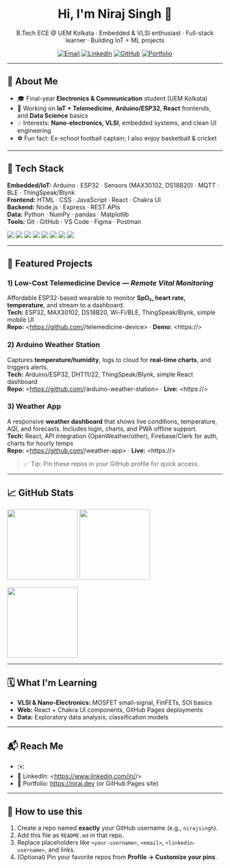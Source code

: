 <!-- 👋 Copy this file to a repo named exactly like your GitHub username (e.g., nirajsingh). The README.md in that repo becomes your profile. Replace placeholders like <your-username>, <email>, <linkedin-url>, and project links. -->

<h1 align="center">Hi, I'm Niraj Singh 👋</h1>
<p align="center">
  B.Tech ECE @ UEM Kolkata · Embedded & VLSI enthusiast · Full-stack learner · Building IoT + ML projects
</p>

<p align="center">
  <a href="mailto:<email>"><img alt="Email" src="https://img.shields.io/badge/Email-%23EA4335?style=for-the-badge&logo=gmail&logoColor=white"></a>
  <a href="https://www.linkedin.com/in/<linkedin-username>/" target="_blank"><img alt="LinkedIn" src="https://img.shields.io/badge/LinkedIn-%230A66C2?style=for-the-badge&logo=linkedin&logoColor=white"></a>
  <a href="https://github.com/<your-username>" target="_blank"><img alt="GitHub" src="https://img.shields.io/badge/GitHub-%23181717?style=for-the-badge&logo=github&logoColor=white"></a>
  <a href="https://niraj.dev" target="_blank"><img alt="Portfolio" src="https://img.shields.io/badge/Portfolio-%23000000?style=for-the-badge&logo=vercel&logoColor=white"></a>
</p>

---

## 🚀 About Me
- 🎓 Final-year **Electronics & Communication** student (UEM Kolkata)
- 🔭 Working on **IoT + Telemedicine**, **Arduino/ESP32**, **React** frontends, and **Data Science** basics
- 💡 Interests: **Nano-electronics, VLSI**, embedded systems, and clean UI engineering
- ⚽ Fun fact: Ex-school football captain; I also enjoy basketball & cricket

---

## 🧰 Tech Stack
**Embedded/IoT:** Arduino · ESP32 · Sensors (MAX30102, DS18B20) · MQTT · BLE · ThingSpeak/Blynk  
**Frontend:** HTML · CSS · JavaScript · React · Chakra UI  
**Backend:** Node.js · Express · REST APIs  
**Data:** Python · NumPy · pandas · Matplotlib  
**Tools:** Git · GitHub · VS Code · Figma · Postman

<p>
  <img src="https://img.shields.io/badge/Arduino-00979D?style=flat&logo=arduino&logoColor=white" />
  <img src="https://img.shields.io/badge/ESP32-000000?style=flat&logo=espressif&logoColor=white" />
  <img src="https://img.shields.io/badge/React-20232A?style=flat&logo=react&logoColor=61DAFB" />
  <img src="https://img.shields.io/badge/Node.js-339933?style=flat&logo=nodedotjs&logoColor=white" />
  <img src="https://img.shields.io/badge/Express-000000?style=flat&logo=express&logoColor=white" />
  <img src="https://img.shields.io/badge/Chakra_UI-319795?style=flat&logo=chakraui&logoColor=white" />
  <img src="https://img.shields.io/badge/Python-3776AB?style=flat&logo=python&logoColor=white" />
  <img src="https://img.shields.io/badge/Git-F05032?style=flat&logo=git&logoColor=white" />
</p>

---

## 🌟 Featured Projects

### 1) Low-Cost Telemedicine Device — *Remote Vital Monitoring*
Affordable ESP32-based wearable to monitor **SpO₂, heart rate, temperature**, and stream to a dashboard.  
**Tech:** ESP32, MAX30102, DS18B20, Wi-Fi/BLE, ThingSpeak/Blynk, simple mobile UI  
**Repo:** <https://github.com/<your-username>/telemedicine-device> · **Demo:** <https://<demo-url>>

### 2) Arduino Weather Station
Captures **temperature/humidity**, logs to cloud for **real-time charts**, and triggers alerts.  
**Tech:** Arduino/ESP32, DHT11/22, ThingSpeak/Blynk, simple React dashboard  
**Repo:** <https://github.com/<your-username>/arduino-weather-station> · **Live:** <https://<live-url>>

### 3) Weather App
A responsive **weather dashboard** that shows live conditions, temperature, AQI, and forecasts. Includes login, charts, and PWA offline support.  
**Tech:** React, API integration (OpenWeather/other), Firebase/Clerk for auth, charts for hourly temps  
**Repo:** <https://github.com/<your-username>/weather-app> · **Live:** <https://<live-url>>

> ✅ Tip: Pin these repos in your GitHub profile for quick access.

---

## 📈 GitHub Stats
<p>
  <img height="165" src="https://github-readme-stats.vercel.app/api?username=<your-username>&show_icons=true&theme=transparent" />
  <img height="165" src="https://github-readme-stats.vercel.app/api/top-langs/?username=<your-username>&layout=compact&theme=transparent" />
</p>

<p>
  <img height="165" src="https://streak-stats.demolab.com?user=<your-username>&theme=transparent" />
</p>

---

## 🗓️ What I'm Learning
- **VLSI & Nano-Electronics:** MOSFET small-signal, FinFETs, SOI basics
- **Web:** React + Chakra UI components, GitHub Pages deployments
- **Data:** Exploratory data analysis, classification models

---

## 📬 Reach Me
- ✉️ <email>  
- 🔗 LinkedIn: <https://www.linkedin.com/in/<linkedin-username>/>  
- 📝 Portfolio: <https://niraj.dev> (or GitHub Pages site)

---

## 🧭 How to use this
1. Create a repo named **exactly** your GitHub username (e.g., `nirajsingh`).  
2. Add this file as `README.md` in that repo.  
3. Replace placeholders like `<your-username>`, `<email>`, `<linkedin-username>`, and links.  
4. (Optional) Pin your favorite repos from **Profile → Customize your pins**.  

